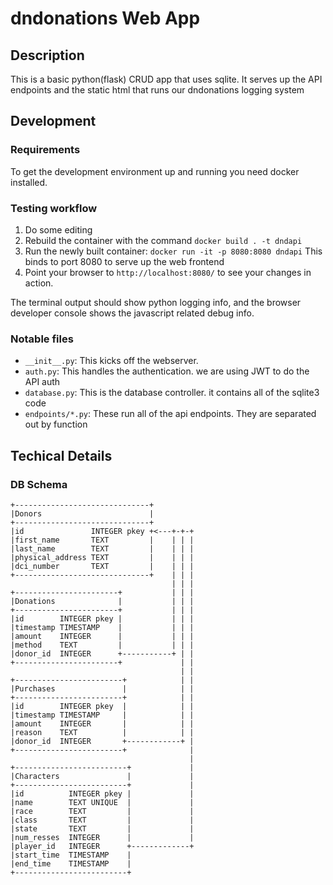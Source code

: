 # dndonations Web App

## Description
This is a basic python(flask) CRUD app that uses sqlite. It serves up the API endpoints
and the static html that runs our dndonations logging system

## Development
### Requirements
To get the development environment up and running you need docker installed.

### Testing workflow
1. Do some editing
2. Rebuild the container with the command `docker build . -t dndapi` 
3. Run the newly built container: `docker run -it -p 8080:8080 dndapi` This binds to port 8080 to serve up the web frontend
4. Point your browser to `http://localhost:8080/` to see your changes in action.

The terminal output should show python logging info, and the browser developer console shows the javascript related debug info.

### Notable files
* `__init__.py`: This kicks off the webserver.
* `auth.py`: This handles the authentication. we are using JWT to do the API auth
* `database.py`: This is the database controller. it contains all of the sqlite3 code
* `endpoints/*.py`: These run all of the api endpoints. They are separated out by function

## Techical Details
### DB Schema
```
+------------------------------+
|Donors                        |
+------------------------------+
|id               INTEGER pkey +<---+-+-+
|first_name       TEXT         |    | | |
|last_name        TEXT         |    | | |
|physical_address TEXT         |    | | |
|dci_number       TEXT         |    | | |
+------------------------------+    | | |
                                    | | |
+-----------------------+           | | |
|Donations              |           | | |
+-----------------------+           | | |
|id        INTEGER pkey |           | | |
|timestamp TIMESTAMP    |           | | |
|amount    INTEGER      |           | | |
|method    TEXT         |           | | |
|donor_id  INTEGER      +-----------+ | |
+-----------------------+             | |
                                      | |
+------------------------+            | |
|Purchases               |            | |
+------------------------+            | |
|id        INTEGER pkey  |            | |
|timestamp TIMESTAMP     |            | |
|amount    INTEGER       |            | |
|reason    TEXT          |            | |
|donor_id  INTEGER       +------------+ |
+------------------------+              |
                                        |
+-------------------------+             |
|Characters               |             |
+-------------------------+             |
|id          INTEGER pkey |             |
|name        TEXT UNIQUE  |             |
|race        TEXT         |             |
|class       TEXT         |             |
|state       TEXT         |             |
|num_resses  INTEGER      |             |
|player_id   INTEGER      +-------------+
|start_time  TIMESTAMP    |
|end_time    TIMESTAMP    |
+-------------------------+
```
